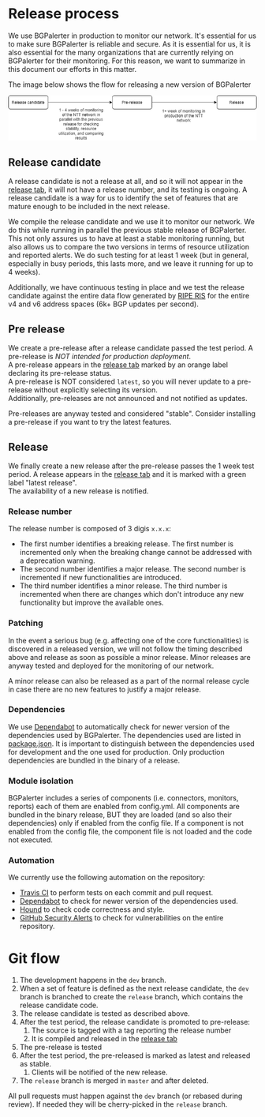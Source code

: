 # Release process

We use BGPalerter in production to monitor our network.
It's essential for us to make sure BGPalerter is reliable and secure. As it is essential for us, it is also essential for the many organizations that are currently relying on BGPalerter for their monitoring.
For this reason, we want to summarize in this document our efforts in this matter.

The image below shows the flow for releasing a new version of BGPalerter

![BGPalerter](img/diagram_release.png)



## Release candidate
A release candidate is not a release at all, and so it will not appear in the [release tab](https://github.com/nttgin/BGPalerter/releases), it will not have a release number, and its testing is ongoing.
A release candidate is a way for us to identify the set of features that are mature enough to be included in the next release.

We compile the release candidate and we use it to monitor our network. We do this while running in parallel the previous stable release of BGPalerter.
This not only assures us to have at least a stable monitoring running, but also allows us to compare the two versions in terms of resource utilization and reported alerts.
We do such testing for at least 1 week (but in general, especially in busy periods, this lasts more, and we leave it running for up to 4 weeks). 
 
Additionally, we have continuous testing in place and we test the release candidate against the entire data flow generated by [RIPE RIS](https://ris.ripe.net) for the entire v4 and v6 address spaces (6k+ BGP updates per second).
 
## Pre release
We create a pre-release after a release candidate passed the test period. A pre-release is *NOT intended for production deployment*.  
A pre-release appears in the [release tab](https://github.com/nttgin/BGPalerter/releases) marked by an orange label declaring its pre-release status.    
A pre-release is NOT considered `latest`, so you will never update to a pre-release without explicitly selecting its version.  
Additionally, pre-releases are not announced and not notified as updates.

Pre-releases are anyway tested and considered "stable". Consider installing a pre-release if you want to try the latest features.

## Release
We finally create a new release after the pre-release passes the 1 week test period.
A release appears in the [release tab](https://github.com/nttgin/BGPalerter/releases) and it is marked with a green label "latest release".  
The availability of a new release is notified.

### Release number
The release number is composed of 3 digis `x.x.x`:

* The first number identifies a breaking release. The first number is incremented only when the breaking change cannot be addressed with a deprecation warning.
* The second number identifies a major release. The second number is incremented if new functionalities are introduced.
* The third number identifies a minor release. The third number is incremented when there are changes which don't introduce any new functionality but improve the available ones.

### Patching
In the event a serious bug (e.g. affecting one of the core functionalities) is discovered in a released version, we will not follow the timing described above and release as soon as possible a minor release.
Minor releases are anyway tested and deployed for the monitoring of our network.

A minor release can also be released as a part of the normal release cycle in case there are no new features to justify a major release. 

### Dependencies
We use [Dependabot](https://dependabot.com/) to automatically check for newer version of the dependencies used by BGPalerter.
The dependencies used are listed in [package.json](https://github.com/nttgin/BGPalerter/blob/dev/package.json). 
It is important to distinguish between the dependencies used for development and the one used for production. Only production dependencies are bundled in the binary of a release.

### Module isolation
BGPalerter includes a series of components (i.e. connectors, monitors, reports) each of them are enabled from config.yml.
All components are bundled in the binary release, BUT they are loaded (and so also their dependencies) only if enabled from the config file.
If a component is not enabled from the config file, the component file is not loaded and the code not executed.

### Automation

We currently use the following automation on the repository:

* [Travis CI](https://travis-ci.org/) to perform tests on each commit and pull request.
* [Dependabot](https://dependabot.com/) to check for newer version of the dependencies used.
* [Hound](https://houndci.com/) to check code correctness and style. 
* [GitHub Security Alerts](https://github.com/nttgin/BGPalerter/network/alerts) to check for vulnerabilities on the entire repository.


# Git flow

1) The development happens in the `dev` branch.
2) When a set of feature is defined as the next release candidate, the `dev` branch is branched to create the `release` branch, which contains the release candidate code.
3) The release candidate is tested as described above.
4) After the test period, the release candidate is promoted to pre-release:
    1) The source is tagged with a tag reporting the release number
    2) It is compiled and released in the [release tab](https://github.com/nttgin/BGPalerter/releases)
5) The pre-release is tested
6) After the test period, the pre-released is marked as latest and released as stable.
    1) Clients will be notified of the new release.
7) The `release` branch is merged in `master` and after deleted.

All pull requests must happen against the `dev` branch (or rebased during review). If needed they will be cherry-picked in the `release` branch.
